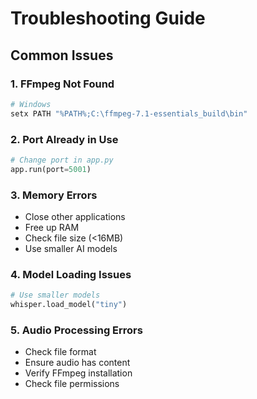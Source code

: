 # Troubleshooting Guide

## Common Issues

### 1. FFmpeg Not Found
```bash
# Windows
setx PATH "%PATH%;C:\ffmpeg-7.1-essentials_build\bin"
```

### 2. Port Already in Use
```python
# Change port in app.py
app.run(port=5001)
```

### 3. Memory Errors
- Close other applications
- Free up RAM
- Check file size (<16MB)
- Use smaller AI models

### 4. Model Loading Issues
```python
# Use smaller models
whisper.load_model("tiny")
```

### 5. Audio Processing Errors
- Check file format
- Ensure audio has content
- Verify FFmpeg installation
- Check file permissions

